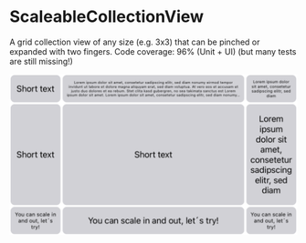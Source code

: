 # ScaleableCollectionView
A grid collection view of any size (e.g. 3x3) that can be pinched or expanded with two fingers.
Code coverage: 96% (Unit + UI) (but many tests are still missing!)

<p align="center">
<img width="800" src="https://github.com/HVonWeg/ScaleableCollectionView/blob/main/screenshot.png" />
</p>
